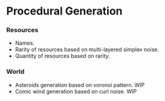 # Procedural Generation
### Resources
- Names.
- Rarity of resources based on multi-layered simplex noise.
- Quantity of resources based on rarity.
### World
- Asteroids generation based on voronoi pattern. WIP
- Comic wind generation based on curl noise. WIP